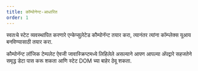 ```yaml
---
title: कॉम्पोनेन्ट-आधारित
order: 1
---
```


स्वतःचे स्टेट व्यवस्थापित करणारे एन्केप्सुलेटेड कौम्पोनॅन्ट तयार करा, त्यानंतर त्यांना कॉम्प्लेक्स यूआय बनविण्यासाठी तयार करा.

कौम्पोनॅन्ट लॉजिक टेम्पलेट ऐवजी जावास्क्रिप्टमध्ये लिहिलेले असल्याने आपण आपल्या अ‍ॅपद्वारे सहजतेने समृद्ध डेटा पास करू शकता आणि स्टेट DOM च्या बाहेर ठेवू शकता.
